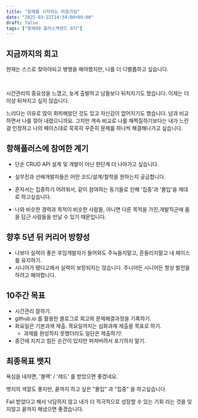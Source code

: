 ```yaml
---
title: "항해를 시작하는 마음가짐"
date: "2025-03-22T14:34:00+09:00"
draft: false
tags: ["항해99 플러스백엔드 8기"]
---
```


## 지금까지의 회고

현재는 스스로 찾아야되고 병행을 해야했지만, 나를 더 디벨롭하고 싶습니다.

<br>

시간관리의 중요성을 느꼈고, 늦게 출발하고 남들보다 뒤처지기도 했습니다. 이제는 더이상 뒤쳐지고 싶지 않습니다.

느리다는 이유로 많이 회피해왔던 것도 있고 자신감이 없어지기도 했습니다. 남과 비교하면서 나를 깎아 내렸으니까요. 그치만 계속 비교로 나를 채찍질하기보다는 내가 느린걸 인정하고 나의 페이스대로 묵묵히 꾸준히 문제를 하나씩 해결해나가고 싶습니다.

## 항해플러스에 참여한 계기

- 단순 CRUD API 설계 및 개발이 아닌 한단계 더 나아가고 싶습니다.
- 실무진과 선배개발자들은 어떤 코드/설계/철학을 원하는지 궁금합니다.
- 혼자서는 집중하기 어려워서, 같이 참여하는 동기들로 인해 '집중'과 '몰입'을 제대로 하고싶습니다.

- 나와 비슷한 경력과 목적이 비슷한 사람들, 아니면 다른 목적을 가진,개발직군에 몸을 담근 사람들을 만날 수 있기 때문입니다.

## 향후 5년 뒤 커리어 방향성

- 나보다 실력이 좋은 후임개발자가 들어와도 주눅들지말고, 흔들리지말고 내 페이스를 유지하기.
- 시니어가 됐다고해서 실력이 보장되지는 않습니다. 주니어든 시니어든 항상 발전을하려고 해야합니다.

## 10주간 목표

- 시간관리 잘하기.
- github.io 를 활용한 블로그로 회고와 문제해결과정을 기록하기.
- 화요일은 기본과제 제출. 목요일까지는 심화과제 제출을 목표로 하기.
  - 과제를 완성하지 못했더라도 일단은 제출하기!
- 중간에 지치고 힘든 순간이 있지만 퍼져버려서 포기하지 말기.

## 최종목표 뱃지

욕심을 내자면, '블랙' / '레드' 를 받았으면 좋겠네요.

뱃지의 색깔도 좋지만, 끝까지 하고 싶은 "몰입" 과 "집중" 을 하고싶습니다.

Fail 받았다고 해서 낙담하지 않고 내가 더 적극적으로 성장할 수 있는 기회 라는 것을 잊지않고 끝까지 해냈으면 좋겠습니다.
